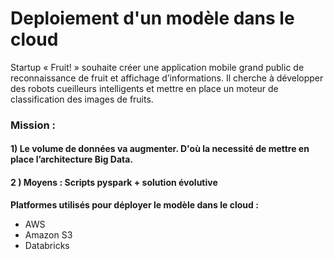 # Deploiement d'un modèle dans le cloud 

Startup « Fruit! » souhaite créer une application mobile grand public de reconnaissance de fruit et affichage d’informations. Il cherche à développer des robots cueilleurs intelligents et mettre en place un moteur de classification des images de fruits. 

### Mission : 
#### 1) Le volume de données va augmenter. D'où la necessité de mettre en place l’architecture Big Data. 
#### 2 ) Moyens : Scripts pyspark + solution évolutive

**Platformes utilisés pour déployer le modèle dans le cloud :** 
- AWS 
- Amazon S3
- Databricks
